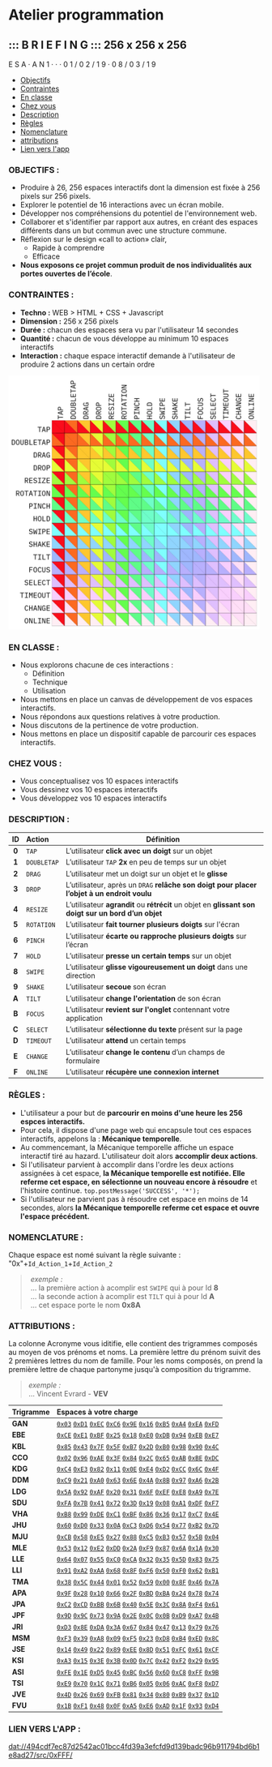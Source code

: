# Atelier programmation
## ::: B  R  I  E  F  I  N  G ::: 256  x   256   x  256
E  S  A     ·     A  N  1  ·    ·    ·  0  1  /  0  2  /  1  9     ·     0  8  /  0  3  /  1  9 

* [Objectifs](#objectifs-)
* [Contraintes ](#contraintes-)
* [En classe](#en-classe-)
* [Chez vous](#chez-vous-)
* [Description](#description-)
* [Règles](#règles-)
* [Nomenclature](#nomenclature-)
* [attributions](#attributions-)
* [Lien vers l'app](#lien-vers-lapp-)

### OBJECTIFS :    
* Produire à 26, 256 espaces interactifs dont la dimension est fixée à 256 pixels sur 256 pixels.
* Explorer le potentiel de 16 interactions avec un écran mobile.
* Développer nos compréhensions du potentiel de l'environnement web.
* Collaborer et s'identifier par rapport aux autres, en créant des espaces différents dans un but commun avec une structure commune.
* Réflexion sur le design «call to action» clair, 
    * Rapide à comprendre
    * Efficace
* **Nous exposons ce projet commun produit de nos individualités aux portes ouvertes de l’école**.

### CONTRAINTES : 
* **Techno :** WEB > HTML + CSS + Javascript
* **Dimension :** 256 x 256 pixels
* **Durée :** chacun des espaces sera vu par l'utilisateur 14 secondes
* **Quantité :** chacun de vous développe au minimum 10 espaces interactifs
* **Interaction :** chaque espace interactif demande à l'utilisateur de produire 2 actions dans un certain ordre

<img src="./public/images/interactions.jpg" alt="alt text" height="500">

### EN CLASSE :   
* Nous explorons chacune de ces interactions :
    * Définition
    * Technique
    * Utilisation
* Nous mettons en place un canvas de développement de vos espaces interactifs.
* Nous répondons aux questions relatives à votre production.
* Nous discutons de la pertinence de votre production.
* Nous mettons en place un dispositif capable de parcourir ces espaces interactifs.

### CHEZ VOUS :   
* Vous conceptualisez vos 10 espaces interactifs
* Vous dessinez vos 10 espaces interactifs
* Vous développez vos 10 espaces interactifs

### DESCRIPTION : 
|   ID  | Action      | Définition           |
|:-----:|:----------- | -------------------- |
| **0** | `TAP`       | L’utilisateur __click avec un doigt__ sur un objet |
| **1** | `DOUBLETAP` | L’utilisateur `TAP` __2x__ en peu de temps sur un objet |
| **2** | `DRAG`      | L’utilisateur met un doigt sur un objet et le __glisse__ |
| **3** | `DROP`      | L’utilisateur, après un `DRAG` __relâche son doigt pour placer l’objet à un endroit voulu__ |
| **4** | `RESIZE`    | L’utilisateur __agrandit__ ou __rétrécit__ un objet en __glissant son doigt sur un bord d’un objet__ |
| **5** | `ROTATION`  | L’utilisateur __fait tourner plusieurs doigts__ sur l'écran |
| **6** | `PINCH`     | L’utilisateur __écarte ou rapproche plusieurs doigts__ sur l’écran |
| **7** | `HOLD`      | L’utilisateur __presse un certain temps__ sur un objet |
| **8** | `SWIPE`     | L’utilisateur __glisse vigoureusement un doigt__ dans une direction |
| **9** | `SHAKE`     | L’utilisateur __secoue__ son écran |
| **A** | `TILT`      | L’utilisateur __change l'orientation__ de son écran |
| **B** | `FOCUS`     | L’utilisateur __revient sur l'onglet__ contennant votre application |
| **C** | `SELECT`    | L’utilisateur __sélectionne du texte__ présent sur la page |
| **D** | `TIMEOUT`   | L’utilisateur __attend__ un certain temps |
| **E** | `CHANGE`    | L’utilisateur __change le contenu__ d’un champs de formulaire |
| **F** | `ONLINE`    | L’utilisateur __récupère une connexion internet__ |

### RÈGLES : 
* L'utilisateur a pour but de **parcourir en moins d'une heure les 256 espces interactifs.**
* Pour cela, il dispose d'une page web qui encapsule tout ces espaces interactifs, appelons la : **Mécanique temporelle**.
* Au commencemant, la Mécanique temporelle affiche un espace interactif tiré au hazard. L'utilisateur doit alors **accomplir deux actions**. 
* Si l'utilisateur parvient à accomplir dans l'ordre les deux actions assignées à cet espace, **la Mécanique temporelle est notifiée. Elle referme cet espace, en sélectionne un nouveau encore à résoudre** et l'histoire continue. `top.postMessage('SUCCESS', '*');`
* Si l'utilisateur ne parvient pas à résoudre cet espace en moins de 14 secondes, alors **la Mécanique temporelle referme cet espace et ouvre l'espace précédent.** 

### NOMENCLATURE : 
Chaque espace est nomé suivant la règle suivante : <br/>
"0x"+`Id_Action_1`+`Id_Action_2`
> _exemple :_ <br/>
> ... la première action à acomplir est `SWIPE` qui à pour Id **8**<br/>
> ... la seconde action à acomplir est `TILT` qui à pour Id **A**<br/>
> ... cet espace porte le nom **0x8A**

### ATTRIBUTIONS :
La colonne Acronyme vous iditifie, elle contient des trigrammes composés au moyen de vos prénoms et noms. La première lettre du prénom suivit des 2 premières lettres du nom de famille. Pour les noms composés, on prend la première lettre de chaque partonyme jusqu'à composition du trigramme.
> _exemple :_ <br/>
> ... Vincent Evrard - **VEV**

|  Trigramme | Espaces à votre charge   |
|:---------- |:------------------------ |
| **GAN** |  [`0x03`](./src/0x03) [`0xD1`](./src/0xD1) [`0xEC`](./src/0xEC) [`0xC6`](./src/0xC6) [`0x9E`](./src/0x9E) [`0x16`](./src/0x16) [`0xB5`](./src/0xB5) [`0xA4`](./src/0xA4) [`0xEA`](./src/0xEA) [`0xFD`](./src/0xFD) |
| **EBE** | [`0xCE`](./src/0xCE) [`0xE1`](./src/0xE1) [`0xBF`](./src/0xBF) [`0x25`](./src/0x25) [`0x18`](./src/0x18) [`0xE0`](./src/0xE0) [`0xDB`](./src/0xDB) [`0x94`](./src/0x94) [`0xEB`](./src/0xEB) [`0xE7`](./src/0xE7) |
| **KBL** | [`0x85`](./src/0x85) [`0x43`](./src/0x43) [`0x7F`](./src/0x7F) [`0x5F`](./src/0x5F) [`0xB7`](./src/0xB7) [`0x2D`](./src/0x2D) [`0xB0`](./src/0xB0) [`0x98`](./src/0x98) [`0x90`](./src/0x90) [`0x4C`](./src/0x4C) |
| **CCO** | [`0x02`](./src/0x02) [`0x96`](./src/0x96) [`0xAE`](./src/0xAE) [`0x3F`](./src/0x3F) [`0x84`](./src/0x84) [`0x2C`](./src/0x2C) [`0x65`](./src/0x65) [`0xAB`](./src/0xAB) [`0xBE`](./src/0xBE) [`0xDC`](./src/0xDC) |
| **KDG** | [`0xC4`](./src/0xC4) [`0xE3`](./src/0xE3) [`0x82`](./src/0x82) [`0x11`](./src/0x11) [`0x0E`](./src/0x0E) [`0xE4`](./src/0xE4) [`0xD2`](./src/0xD2) [`0xCC`](./src/0xCC) [`0x6C`](./src/0x6C) [`0x4F`](./src/0x4F) |
| **DDM** | [`0xC9`](./src/0xC9) [`0x21`](./src/0x21) [`0xA0`](./src/0xA0) [`0x63`](./src/0x63) [`0x6E`](./src/0x6E) [`0x4A`](./src/0x4A) [`0x8B`](./src/0x8B) [`0x97`](./src/0x97) [`0xA6`](./src/0xA6) [`0x2B`](./src/0x2B) |
| **LDG** | [`0x5A`](./src/0x5A) [`0x92`](./src/0x92) [`0xAF`](./src/0xAF) [`0x20`](./src/0x20) [`0x31`](./src/0x31) [`0x6F`](./src/0x6F) [`0xEF`](./src/0xEF) [`0xE8`](./src/0xE8) [`0xA9`](./src/0xA9) [`0x7E`](./src/0x7E) |
| **SDU** | [`0xFA`](./src/0xFA) [`0x7B`](./src/0x7B) [`0x41`](./src/0x41) [`0x72`](./src/0x72) [`0x3D`](./src/0x3D) [`0x19`](./src/0x19) [`0x08`](./src/0x08) [`0xA1`](./src/0xA1) [`0xDF`](./src/0xDF) [`0xF7`](./src/0xF7) |
| **VHA** | [`0xB8`](./src/0xB8) [`0x99`](./src/0x99) [`0xDE`](./src/0xDE) [`0xC1`](./src/0xC1) [`0xBF`](./src/0xBF) [`0x86`](./src/0x86) [`0x36`](./src/0x36) [`0x17`](./src/0x17) [`0xC7`](./src/0xC7) [`0x4E`](./src/0x4E) |
| **JHU** | [`0x60`](./src/0x60) [`0xD0`](./src/0xD0) [`0x33`](./src/0x33) [`0x0A`](./src/0x0A) [`0xC3`](./src/0xC3) [`0xD6`](./src/0xD6) [`0x54`](./src/0x54) [`0x77`](./src/0x77) [`0xB2`](./src/0xB2) [`0x7D`](./src/0x7D) |
| **MJU** | [`0xCB`](./src/0xCB) [`0x58`](./src/0x58) [`0xE5`](./src/0xE5) [`0x27`](./src/0x27) [`0x88`](./src/0x88) [`0xC5`](./src/0xC5) [`0xB3`](./src/0xB3) [`0x57`](./src/0x57) [`0x5B`](./src/0x5B) [`0x04`](./src/0x04) |
| **MLE** | [`0x53`](./src/0x53) [`0x12`](./src/0x12) [`0xE2`](./src/0xE2) [`0xDD`](./src/0xDD) [`0x2A`](./src/0x2A) [`0xF9`](./src/0xF9) [`0x87`](./src/0x87) [`0x6A`](./src/0x6A) [`0x1A`](./src/0x1A) [`0x30`](./src/0x30) |
| **LLE** | [`0x64`](./src/0x64) [`0x07`](./src/0x07) [`0x55`](./src/0x55) [`0xC0`](./src/0xC0) [`0xCA`](./src/0xCA) [`0x32`](./src/0x32) [`0x35`](./src/0x35) [`0x5D`](./src/0x5D) [`0x83`](./src/0x83) [`0x75`](./src/0x75) |
| **LLI** | [`0x91`](./src/0x91) [`0xA2`](./src/0xA2) [`0xAA`](./src/0xAA) [`0x68`](./src/0x68) [`0x8F`](./src/0x8F) [`0xF6`](./src/0xF6) [`0x50`](./src/0x50) [`0xF0`](./src/0xF0) [`0x62`](./src/0x62) [`0xB1`](./src/0xB1) |
| **TMA** | [`0x38`](./src/0x38) [`0x5C`](./src/0x5C) [`0x44`](./src/0x44) [`0x01`](./src/0x01) [`0x52`](./src/0x52) [`0x59`](./src/0x59) [`0x00`](./src/0x00) [`0x8F`](./src/0x8F) [`0x46`](./src/0x46) [`0x7A`](./src/0x7A) |
| **APA** | [`0x9F`](./src/0x9F) [`0x28`](./src/0x28) [`0x10`](./src/0x10) [`0x66`](./src/0x66) [`0x2F`](./src/0x2F) [`0xBD`](./src/0xBD) [`0xBA`](./src/0xBA) [`0x24`](./src/0x24) [`0x78`](./src/0x78) [`0x74`](./src/0x74) |
| **JPA** | [`0xC2`](./src/0xC2) [`0xCD`](./src/0xCD) [`0xBB`](./src/0xBB) [`0x6B`](./src/0x6B) [`0x40`](./src/0x40) [`0x5E`](./src/0x5E) [`0x3C`](./src/0x3C) [`0x8A`](./src/0x8A) [`0xF4`](./src/0xF4) [`0x61`](./src/0x61) |
| **JPF** | [`0x9D`](./src/0x9D) [`0x9C`](./src/0x9C) [`0x73`](./src/0x73) [`0x9A`](./src/0x9A) [`0x2E`](./src/0x2E) [`0x0C`](./src/0x0C) [`0x0B`](./src/0x0B) [`0xD9`](./src/0xD9) [`0xA7`](./src/0xA7) [`0x4B`](./src/0x4B) |
| **JRI** | [`0xD3`](./src/0xD3) [`0x8E`](./src/0x8E) [`0xDA`](./src/0xDA) [`0x3A`](./src/0x3A) [`0x67`](./src/0x67) [`0x84`](./src/0x84) [`0x47`](./src/0x47) [`0x13`](./src/0x13) [`0x79`](./src/0x79) [`0x76`](./src/0x76) |
| **MSM** | [`0xF3`](./src/0xF3) [`0x39`](./src/0x39) [`0xA8`](./src/0xA8) [`0x09`](./src/0x09) [`0xF5`](./src/0xF5) [`0x23`](./src/0x23) [`0xD8`](./src/0xD8) [`0xB4`](./src/0xB4) [`0xED`](./src/0xED) [`0x8C`](./src/0x8C) |
| **JSE** | [`0x14`](./src/0x14) [`0x49`](./src/0x49) [`0x22`](./src/0x22) [`0x89`](./src/0x89) [`0xEE`](./src/0xEE) [`0x8D`](./src/0x8D) [`0x51`](./src/0x51) [`0xFC`](./src/0xFC) [`0x61`](./src/0x61) [`0xCF`](./src/0xCF) |
| **KSI** | [`0xA3`](./src/0xA3) [`0x15`](./src/0x15) [`0x3E`](./src/0x3E) [`0x3B`](./src/0x3B) [`0x0D`](./src/0x0D) [`0x7C`](./src/0x7C) [`0x42`](./src/0x42) [`0xF2`](./src/0xF2) [`0x29`](./src/0x29) [`0x95`](./src/0x95) |
| **ASI** | [`0xFE`](./src/0xFE) [`0x1E`](./src/0x1E) [`0xD5`](./src/0xD5) [`0x45`](./src/0x45) [`0xBC`](./src/0xBC) [`0x56`](./src/0x56) [`0x6D`](./src/0x6D) [`0xC8`](./src/0xC8) [`0xFF`](./src/0xFF) [`0x9B`](./src/0x9B) |
| **TSI** | [`0xE9`](./src/0xE9) [`0x70`](./src/0x70) [`0x1C`](./src/0x1C) [`0x71`](./src/0x71) [`0xB6`](./src/0xB6) [`0x05`](./src/0x05) [`0x06`](./src/0x06) [`0xAC`](./src/0xAC) [`0xF8`](./src/0xF8) [`0xD7`](./src/0xD7) |
| **JVE** | [`0x4D`](./src/0x4D) [`0x26`](./src/0x26) [`0x69`](./src/0x69) [`0xFB`](./src/0xFB) [`0x81`](./src/0x81) [`0x34`](./src/0x34) [`0x80`](./src/0x80) [`0xB9`](./src/0xB9) [`0x37`](./src/0x37) [`0x1D`](./src/0x1D) |
| **FVU** | [`0x1B`](./src/0x1B) [`0xF1`](./src/0xF1) [`0x48`](./src/0x48) [`0x0F`](./src/0x0F) [`0xA5`](./src/0xA5) [`0xE6`](./src/0xE6) [`0xAD`](./src/0xAD) [`0x1F`](./src/0x1F) [`0x93`](./src/0x93) [`0xD4`](./src/0xD4) |

### LIEN VERS L'APP :
[dat://494cdf7ec87d2542ac01bcc4fd39a3efcfd9d139badc96b911794bd6b1e8ad27/src/0xFFF/](dat://494cdf7ec87d2542ac01bcc4fd39a3efcfd9d139badc96b911794bd6b1e8ad27/src/0xFFF/)
